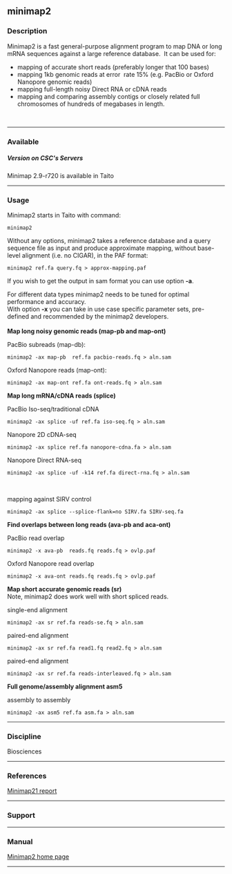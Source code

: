 ## minimap2

### Description

Minimap2 is a fast general-purpose alignment program to map DNA or long
mRNA sequences against a large reference database.  It can be used for:

-   mapping of accurate short reads (preferably longer that 100 bases)
-   mapping 1kb genomic reads at error  rate 15% (e.g. PacBio or Oxford
    Nanopore genomic reads)
-   mapping full-length noisy Direct RNA or cDNA reads
-   mapping and comparing assembly contigs or closely related full
    chromosomes of hundreds of megabases in length.

 

------------------------------------------------------------------------

### Available

##### Version on CSC's Servers

Minimap 2.9-r720 is available in Taito

------------------------------------------------------------------------

### Usage

Minimap2 starts in Taito with command:

    minimap2

Without any options, minimap2 takes a reference database and a query
sequence file as input and produce approximate mapping, without
base-level alignment (i.e. no CIGAR), in the PAF format:

    minimap2 ref.fa query.fq > approx-mapping.paf

If you wish to get the output in sam format you can use option **-a**.

  
For different data types minimap2 needs to be tuned for optimal
performance and accuracy.  
With option **-x** you can take in use case specific parameter sets,
pre-defined and recommended by the minimap2 developers.  
   
**Map long noisy genomic reads (map-pb and map-ont)**

PacBio subreads (map-db):

    minimap2 -ax map-pb  ref.fa pacbio-reads.fq > aln.sam

Oxford Nanopore reads (map-ont):

    minimap2 -ax map-ont ref.fa ont-reads.fq > aln.sam 

**Map long mRNA/cDNA reads (splice)**

PacBio Iso-seq/traditional cDNA

    minimap2 -ax splice -uf ref.fa iso-seq.fq > aln.sam

Nanopore 2D cDNA-seq

    minimap2 -ax splice ref.fa nanopore-cdna.fa > aln.sam

Nanopore Direct RNA-seq

    minimap2 -ax splice -uf -k14 ref.fa direct-rna.fq > aln.sam

 

mapping against SIRV control

    minimap2 -ax splice --splice-flank=no SIRV.fa SIRV-seq.fa

**Find overlaps between long reads (ava-pb and aca-ont)**

PacBio read overlap

    minimap2 -x ava-pb  reads.fq reads.fq > ovlp.paf

Oxford Nanopore read overlap

    minimap2 -x ava-ont reads.fq reads.fq > ovlp.paf   

**Map short accurate genomic reads (sr)**  
Note, minimap2 does work well with short spliced reads.

single-end alignment

    minimap2 -ax sr ref.fa reads-se.fq > aln.sam

paired-end alignment

    minimap2 -ax sr ref.fa read1.fq read2.fq > aln.sam    

paired-end alignment

    minimap2 -ax sr ref.fa reads-interleaved.fq > aln.sam 

**Full genome/assembly alignment asm5**

assembly to assembly

    minimap2 -ax asm5 ref.fa asm.fa > aln.sam  

------------------------------------------------------------------------

### Discipline

Biosciences  

------------------------------------------------------------------------

### References

[Minimap21 report]

------------------------------------------------------------------------

### Support

------------------------------------------------------------------------

### Manual

[Minimap2 home page]

------------------------------------------------------------------------

  [Minimap21 report]: https://arxiv.org/pdf/1708.01492.pdf
  [Minimap2 home page]: https://lh3.github.io/minimap2/
